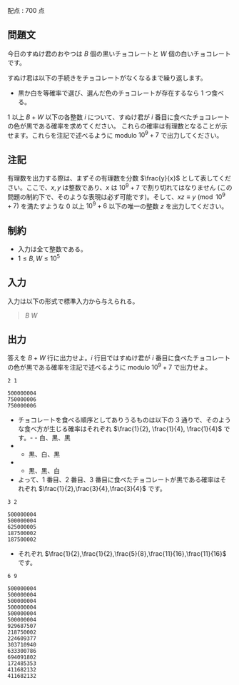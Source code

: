 配点 : $700$ 点

## 問題文

今日のすぬけ君のおやつは $B$ 個の黒いチョコレートと $W$ 個の白いチョコレートです。

すぬけ君は以下の手続きをチョコレートがなくなるまで繰り返します。

- 黒か白を等確率で選び、選んだ色のチョコレートが存在するなら $1$ つ食べる。

$1$ 以上 $B+W$ 以下の各整数 $i$ について、すぬけ君が $i$ 番目に食べたチョコレートの色が黒である確率を求めてください。
これらの確率は有理数となることが示せます。これらを注記で述べるように modulo $10^{9}+7$ で出力してください。

## 注記

有理数を出力する際は、まずその有理数を分数 $\frac{y}{x}$ として表してください。ここで、$x, y$ は整数であり、$x$ は $10^9 + 7$ で割り切れてはなりません (この問題の制約下で、そのような表現は必ず可能です)。そして、$xz \equiv y \pmod{10^9 + 7}$ を満たすような $0$ 以上 $10^9 + 6$ 以下の唯一の整数 $z$ を出力してください。

## 制約

- 入力は全て整数である。
- $1 \leq B,W \leq 10^{5}$

## 入力

入力は以下の形式で標準入力から与えられる。

> $B$ $W$

## 出力

答えを $B+W$ 行に出力せよ。$i$ 行目ではすぬけ君が $i$ 番目に食べたチョコレートの色が黒である確率を注記で述べるように modulo $10^{9}+7$ で出力せよ。

```input1
2 1
```

```output1
500000004
750000006
750000006
```

- チョコレートを食べる順序としてありうるものは以下の $3$ 通りで、そのような食べ方が生じる確率はそれぞれ $\frac{1}{2}, \frac{1}{4}, \frac{1}{4}$ です。-   - 白、黒、黒
-   - 黒、白、黒
-   - 黒、黒、白
- よって、$1$ 番目、$2$ 番目、$3$ 番目に食べたチョコレートが黒である確率はそれぞれ $\frac{1}{2},\frac{3}{4},\frac{3}{4}$ です。

```input2
3 2
```

```output2
500000004
500000004
625000005
187500002
187500002
```

- それぞれ $\frac{1}{2},\frac{1}{2},\frac{5}{8},\frac{11}{16},\frac{11}{16}$ です。

```input3
6 9
```

```output3
500000004
500000004
500000004
500000004
500000004
500000004
929687507
218750002
224609377
303710940
633300786
694091802
172485353
411682132
411682132
```